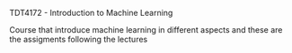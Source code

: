 TDT4172 - Introduction to Machine Learning 

Course that introduce machine learning in different aspects and these are the assigments following the lectures 
